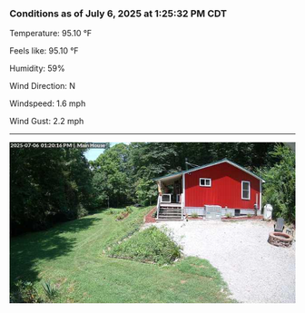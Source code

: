 ### Conditions as of July 6, 2025 at 1:25:32 PM CDT 

Temperature: 95.10 &deg;F

Feels like: 95.10 &deg;F

Humidity: 59%

Wind Direction: N

Windspeed: 1.6 mph

Wind Gust: 2.2 mph

---

<img src="./images/latest.jpeg"/>

